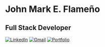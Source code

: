 # John Mark E. Flameño 
## Full Stack Developer

[![LinkedIn](https://img.shields.io/badge/-LinkedIn-blue?style=flat-square&logo=linkedin&logoColor=white)](https://www.linkedin.com/in/john-mark-flame%C3%B1o-845b5030b/)
[![Gmail](https://img.shields.io/badge/-Email-red?style=flat-square&logo=gmail&logoColor=white)](mailto:johnmarkflameno@gmail.com)
[![Portfolio](https://img.shields.io/badge/-Portfolio-black?style=flat-square)](https://johnmarkflameno.onrender.com/)




